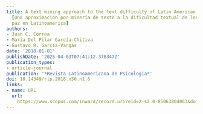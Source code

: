 ```yaml
---
title: A text mining approach to the text difficulty of Latin American peace agreement;
  [Una aproximación por minería de texto a la dificultad textual de los acuerdos de
  paz en Latinoamerica]
authors:
- Juan C. Correa
- María Del Pilar García-Chitiva
- Gustavo R. García-Vargas
date: '2018-01-01'
publishDate: '2025-04-03T07:41:12.378347Z'
publication_types:
- article-journal
publication: '*Revista Latinoamericana de Psicologia*'
doi: 10.14349/rlp.2018.v50.n1.6
links:
- name: URL
  url: 
    https://www.scopus.com/inward/record.uri?eid=2-s2.0-85063804063&doi=10.14349%2frlp.2018.v50.n1.6&partnerID=40&md5=7333d26ebda691701ab348a79fe9627f
---
```

